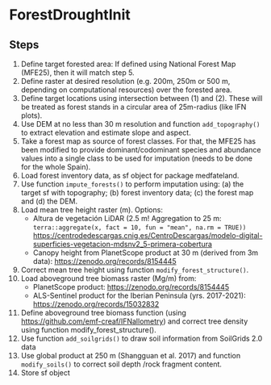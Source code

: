 # ForestDroughtInit

## Steps


  1. Define target forested area: If defined using National Forest Map (MFE25), then it will match step 5.
  2. Define raster at desired resolution (e.g. 200m, 250m or 500 m, depending on computational resources) over the forested area.
  3. Define target locations using intersection between (1) and (2). These will be treated as forest stands in a circular area of 25m-radius (like IFN plots).
  4. Use DEM at no less than 30 m resolution and function `add_topography()` to extract elevation and estimate slope and aspect.
  5. Take a forest map as source of forest classes. For that, the MFE25 has been modified to provide dominant/codominant species and abundance values into a single class to be used for imputation (needs to be done for the whole Spain).
  6. Load forest inventory data, as sf object for package medfateland.
  7. Use function `impute_forests()` to perform imputation using: (a) the target sf with topography; (b) forest inventory data; (c) the forest map and (d) the DEM.
  8. Load mean tree height raster (m). Options: 
        + Altura de vegetación LiDAR (2.5 m! Aggregation to 25 m: `terra::aggregate(x, fact = 10, fun = "mean", na.rm = TRUE))` https://centrodedescargas.cnig.es/CentroDescargas/modelo-digital-superficies-vegetacion-mdsnv2_5-primera-cobertura
        + Canopy height from PlanetScope product at 30 m (derived from 3m data): https://zenodo.org/records/8154445 
  9. Correct mean tree height using function `modify_forest_structure()`.
  10. Load aboveground tree biomass raster (Mg/m) from:
      + PlanetScope product: https://zenodo.org/records/8154445 
      + ALS-Sentinel product for the Iberian Peninsula (yrs. 2017-2021): https://zenodo.org/records/15032832 
  11. Define aboveground tree biomass function (using https://github.com/emf-creaf/IFNallometry) and correct tree density using function modify_forest_structure(). 
  12. Use function `add_soilgrids()` to draw soil information from SoilGrids 2.0 data
  13. Use global product at 250 m (Shangguan et al. 2017) and function `modify_soils()` to correct soil depth /rock fragment content.
  14. Store sf object 
